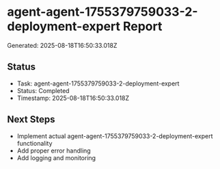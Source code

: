 # agent-agent-1755379759033-2-deployment-expert Report

Generated: 2025-08-18T16:50:33.018Z

## Status
- Task: agent-agent-1755379759033-2-deployment-expert
- Status: Completed
- Timestamp: 2025-08-18T16:50:33.018Z

## Next Steps
- Implement actual agent-agent-1755379759033-2-deployment-expert functionality
- Add proper error handling
- Add logging and monitoring
